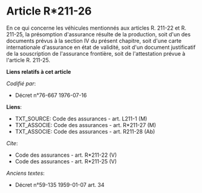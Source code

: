 # Article R*211-26

En ce qui concerne les véhicules mentionnés aux articles R. 211-22 et R. 211-25, la présomption d'assurance résulte de la
production, soit d'un des documents prévus à la section IV du présent chapitre, soit d'une carte internationale d'assurance
en état de validité, soit d'un document justificatif de la souscription de l'assurance frontière, soit de l'attestation
prévue à l'article R. 211-25.

**Liens relatifs à cet article**

_Codifié par_:

  - Décret n°76-667 1976-07-16

**Liens**:

  - TXT_SOURCE: Code des assurances - art. L211-1 (M)
  - TXT_ASSOCIE: Code des assurances - art. R*211-27 (M)
  - TXT_ASSOCIE: Code des assurances - art. R211-28 (Ab)

_Cite_:

  - Code des assurances - art. R*211-22 (V)
  - Code des assurances - art. R*211-25 (V)

_Anciens textes_:

  - Décret n°59-135 1959-01-07 art. 34
